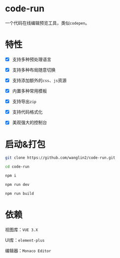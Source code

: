 # code-run

一个代码在线编辑预览工具，类似`codepen`。

# 特性

- [x] 支持多种预处理语言

- [x] 支持多种布局随意切换

- [x] 支持添加额外的`css`、`js`资源

- [x] 内置多种常用模板

- [x] 支持导出`zip`

- [x] 支持代码格式化

- [x] 美观强大的控制台

# 启动&打包

```bash
git clone https://github.com/wanglin2/code-run.git

cd code-run

npm i

npm run dev

npm run build
```

# 依赖

视图库：`VUE 3.X`

UI库：`element-plus`

编辑器：`Monaco Editor`